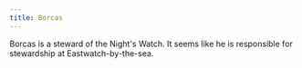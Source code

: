 ```yaml
---
title: Borcas
---
```


Borcas is a steward of the Night's Watch. It seems like he is responsible for stewardship at Eastwatch-by-the-sea.


